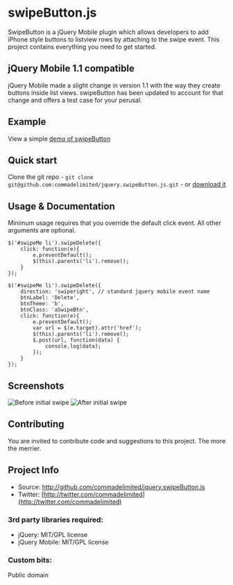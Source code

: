# swipeButton.js

SwipeButton is a jQuery Mobile plugin which allows developers to add iPhone style buttons to listview rows by attaching to the swipe event. This project contains everything you need to get started.

## jQuery Mobile 1.1 compatible
jQuery Mobile made a slight change in version 1.1 with the way they create buttons inside list views. swipeButton has been updated to account for that change and offers a test case for your perusal.

## Example
View a simple [demo of swipeButton](http://andymatthews.net/code/swipebutton/)

## Quick start

Clone the git repo - `git clone git@github.com:commadelimited/jquery.swipeButton.js.git` - or [download it](https://github.com/commadelimited/jquery.swipeButton.js/zipball/master)

## Usage & Documentation
Minimum usage requires that you override the default click event. All other arguments are optional.

	$('#swipeMe li').swipeDelete({
		click: function(e){
			e.preventDefault();
			$(this).parents('li').remove();
		}
	});

	$('#swipeMe li').swipeDelete({
		direction: 'swiperight', // standard jquery mobile event name
		btnLabel: 'Delete',
		btnTheme: 'b',
		btnClass: 'aSwipeBtn',
		click: function(e){
			e.preventDefault();
			var url = $(e.target).attr('href');
			$(this).parents('li').remove();
			$.post(url, function(data) {
				console.log(data);
			});
		}
	});

## Screenshots
![Before initial swipe](http://andymatthews.net/code/swipeButton/swipebutton-01.jpg)
![After initial swipe](http://andymatthews.net/code/swipeButton/swipebutton-02.jpg)

## Contributing

You are invited to contribute code and suggestions to this project. The more the merrier.

## Project Info

* Source: http://github.com/commadelimited/jquery.swipeButton.js
* Twitter: [http://twitter.com/commadelimited](http://twitter.com/commadelimited)

### 3rd party libraries required:

* jQuery: MIT/GPL license
* jQuery Mobile: MIT/GPL license

### Custom bits:

Public domain